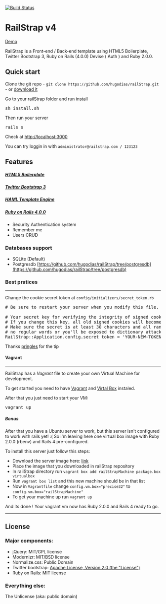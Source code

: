 [![Build Status](https://api.travis-ci.org/hugodias/railStrap.png)](https://travis-ci.org/hugodias/railStrap)
# RailStrap v4

[Demo](http://railstrap03.herokuapp.com/)

RailStrap is a Front-end / Back-end template using HTML5 Boilerplate, Twitter Bootstrap 3, Ruby on Rails (4.0.0) Devise ( Auth ) and Ruby 2.0.0.

## Quick start

Clone the git repo - `git clone https://github.com/hugodias/railStrap.git` - or [download it](https://github.com/hugodias/railStrap/zipball/master)

Go to your railStrap folder and run install
<pre>
sh install.sh
</pre>

Then run your server
<pre>
rails s
</pre>

Check at [http://localhost:3000](http://localhost:3000)

You can try loggin in with `administrator@railstrap.com / 123123`

## Features

##### [HTML5 Boilerplate](https://github.com/h5bp/html5-boilerplate/)

##### [Twitter Bootstrap 3](http://twitter.github.com/bootstrap/index.html)

##### [HAML Template Engine](http://haml.info/)

##### [Ruby on Rails 4.0.0](http://rubyonrails.org/)
* Security Authentication system
* Remember me
* Users CRUD


### Databases support

* SQLite (Default)
* Postgresdb [https://github.com/hugodias/railStrap/tree/postgresdb](https://github.com/hugodias/railStrap/tree/postgresdb)


### Best pratices
---
Change the cookie secret token at
`config/initializers/secret_token.rb`
<pre>
# Be sure to restart your server when you modify this file.

# Your secret key for verifying the integrity of signed cookies.
# If you change this key, all old signed cookies will become invalid!
# Make sure the secret is at least 30 characters and all random,
# no regular words or you'll be exposed to dictionary attacks.
RailStrap::Application.config.secret_token = 'YOUR-NEW-TOKEN-HERE'
</pre>

Thanks [pringles](http://news.ycombinator.com/user?id=pringles) for the tip


#### Vagrant
---
RailStrap has a *Vagrant* file to create your own Virtual Machine for development.

To get started you need to have [Vagrant](http://www.vagrantup.com) and [Virtal Box](https://www.virtualbox.org/) instaled.

After that you just need to start your VM:
<pre>vagrant up</pre>

##### Bonus
After that you have a Ubuntu server to work, but this server isn't configured to work with rails yet! :( So i'm leaving here one virtual box image with Ruby 2.0.0 (rbenv) and Rails 4 pre-configured.

To install this server just follow this steps:

* Download the server image here: [link](https://mega.co.nz/#!Fsd0Tbrb!Ud68qgxpD9Av8VxdrVNPtCWciyh_DosXCopDWJksg4M
)
* Place the image that you downloaded in railStrap repository
* In railStrap directory run `vagrant box add railStrapMachine package.box virtualbox`
* Run `vagrant box list` and this new machine should be in that list
* Now in `Vagrantfile` change `config.vm.box="precise32"` to `config.vm.box="railStrapMachine"`
* To get your machine up run `vagrant up`

And its done ! Your vagrant vm now has Ruby 2.0.0 and Rails 4 ready to go.

---

## License

### Major components:

* jQuery: MIT/GPL license
* Modernizr: MIT/BSD license
* Normalize.css: Public Domain
* Twitter bootstrap: [Apache License, Version 2.0 (the "License")](http://www.apache.org/licenses/LICENSE-2.0)
* Ruby on Rails: MIT license

### Everything else:

The Unlicense (aka: public domain)
